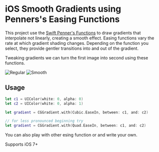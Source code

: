 # iOS Smooth Gradients using Penners's Easing Functions

This project use the [Swift Penner's Functions](https://github.com/janselr/swift-penner-easing) to draw gradients that interpolate not linearly, creating a smooth effect. Easing functions vary the rate at which gradient shading changes. Depending on the function you select, they provide gentler transitions into and out of the gradient.

Tweaking gradients we can turn the first image into second using these functions.

![Regular](https://github.com/janselr/Smooth-CGGradient/blob/master/screenshots/gradient_cg.png) ![Smooth](https://github.com/janselr/Smooth-CGGradient/blob/master/screenshots/gradient_ds.png)


## Usage
```swift
let c1 = UIColor(white: 0, alpha: 0)
let c2 = UIColor(white: 0, alpha: 1)

let gradient = CGGradient.with(Cubic.EaseIn, between: c1, and: c2)

// for less pronounced beginning try
let gradient = CGGradient.with(Quad.EaseIn, between: c1, and: c2)
```

You can also play with other esing function or and write your own.

Supports iOS 7+
